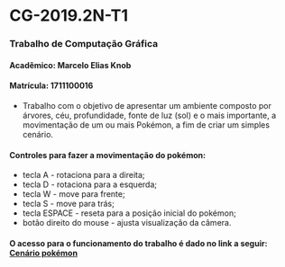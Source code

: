 # CG-2019.2N-T1

### Trabalho de Computação Gráfica
#### Acadêmico: Marcelo Elias Knob
#### Matrícula: 1711100016

- Trabalho com o objetivo de apresentar um ambiente composto por árvores, céu, profundidade, fonte de luz (sol) e o mais importante, a movimentação de um ou mais Pokémon, a fim de criar um simples cenário.

#### Controles para fazer a movimentação do pokémon:
- tecla A - rotaciona para a direita;
- tecla D - rotaciona para a esquerda;
- tecla W - move para frente;
- tecla S - move para trás;
- tecla ESPACE - reseta para a posição inicial do pokémon;
- botão direito do mouse - ajusta visualização da câmera.

#### O acesso para o funcionamento do trabalho é dado no link a seguir: [Cenário pokémon](http://marceloek.github.io/CG-2019.2N-T1)

